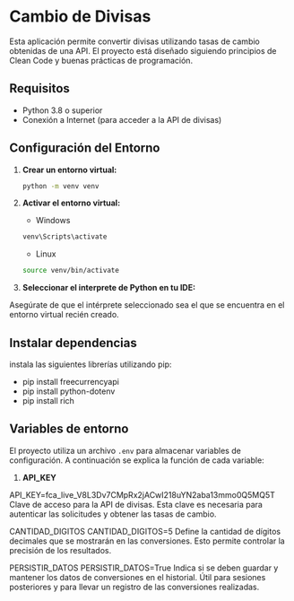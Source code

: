# Cambio de Divisas

Esta aplicación permite convertir divisas utilizando tasas de cambio obtenidas de una API. El proyecto está diseñado siguiendo principios de Clean Code y buenas prácticas de programación.

## Requisitos

- Python 3.8 o superior
- Conexión a Internet (para acceder a la API de divisas)

## Configuración del Entorno

1. **Crear un entorno virtual:**

   ```bash
   python -m venv venv
    ```

2. **Activar el entorno virtual:**

    * Windows

    ```bash
   venv\Scripts\activate
    ```

   * Linux
   ```bash
   source venv/bin/activate
    ```

2. **Seleccionar el interprete de Python en tu IDE:**

Asegúrate de que el intérprete seleccionado sea el que se encuentra en el entorno virtual recién creado.

## Instalar dependencias

instala las siguientes librerías utilizando pip:

- pip install freecurrencyapi
- pip install python-dotenv
- pip install rich

## Variables de entorno

El proyecto utiliza un archivo ```.env``` para almacenar variables de configuración. A continuación se explica la función de cada variable:

1. **API_KEY**

API_KEY=fca_live_V8L3Dv7CMpRx2jACwI218uYN2aba13mmo0Q5MQ5T
Clave de acceso para la API de divisas. Esta clave es necesaria para autenticar las solicitudes y obtener las tasas de cambio.

CANTIDAD_DIGITOS
CANTIDAD_DIGITOS=5
Define la cantidad de dígitos decimales que se mostrarán en las conversiones. Esto permite controlar la precisión de los resultados.

PERSISTIR_DATOS
PERSISTIR_DATOS=True
Indica si se deben guardar y mantener los datos de conversiones en el historial. Útil para sesiones posteriores y para llevar un registro de las conversiones realizadas.
